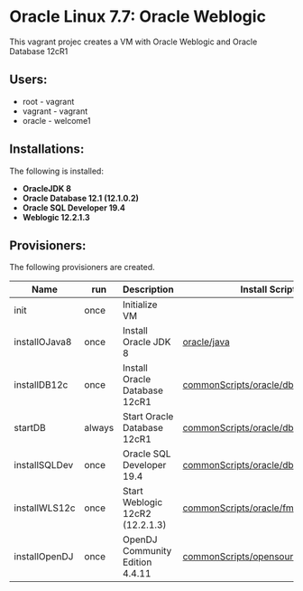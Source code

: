 # Oracle Linux 7.7: Oracle Weblogic
This vagrant projec creates a VM with Oracle Weblogic and Oracle Database 12cR1

## Users: 
+ root - vagrant
+ vagrant - vagrant
+ oracle - welcome1

## Installations:
The following is installed:
+ **OracleJDK 8** 
+ **Oracle Database 12.1 (12.1.0.2)** 
+ **Oracle SQL Developer 19.4**
+ **Weblogic 12.2.1.3** 

## Provisioners:
The following provisioners are created.

| Name                   | run     | Description                      | Install Scripts     | Install Binaries |
| ---------------------- | --------|----------------------------------| --------------------|------------------|
| init                   | once    | Initialize VM                    |                     |                  |
| installOJava8          | once    | Install Oracle JDK 8             | [oracle/java](../Stage/commonScripts/oracle/java/README.md) | [installBinaries/Oracle/Java](../Stage/installBinaries/Oracle/Java/README.md) |
| installDB12c           | once    | Install Oracle Database 12cR1    | [commonScripts/oracle/db/12.1](../Stage/commonScripts/oracle/db/12.1/README.md) | [installBinaries/Oracle/DB/12.1.0.2/x86_64](../Stage/installBinaries/Oracle/DB/12.1.0.2/x86_64/README.md) |
| startDB                | always  | Start Oracle Database 12cR1      | [commonScripts/oracle/db/12.1](../Stage/commonScripts/oracle/db/12.1/README.md) |  |
| installSQLDev          | once    | Oracle SQL Developer 19.4        | [commonScripts/oracle/db/sqldev](../Stage/commonScripts/oracle/db/sqldev/README.md) |  [installBinaries/Oracle/DB/SQLDeveloper](../Stage/installBinaries/Oracle/DB/SQLDeveloper/README.md) |
| installWLS12c          | once    | Start Weblogic 12cR2 (12.2.1.3)  | [commonScripts/oracle/fmw/wls/12.2.1.3](../Stage/commonScripts/oracle/fmw/wls/12.2.1.3/README.md) | [installBinaries/Oracle/FMW/12.2.1.3/WLS](../Stage/installBinaries/Oracle/FMW/12.2.1.3/WLS/README.md) |
| installOpenDJ          | once    | OpenDJ Community Edition 4.4.11  | [commonScripts/opensource/openDJ](../Stage/commonScripts/opensource/openDJ/README.md)          |                  | 